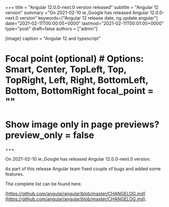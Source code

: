 +++ title = "Angular 12.0.0-next.0 version released" subtitle = "Angular 12 version" summary ="On 2021-02-10 ie.,Google has released Angular 12.0.0-next.0 version" keywords=["Angular 12 release date, ng update angular"] date="2021-02-11T00:00:05+0000" lastmod="2021-02-11T00:01:00+0000" type="post" draft=false authors = ["admin"]

[image] caption = "Angular 12 and typescript"

  # Focal point (optional) # Options: Smart, Center, TopLeft, Top, TopRight, Left, Right, BottomLeft, Bottom, BottomRight focal_point = ""

  # Show image only in page previews? preview_only = false

+++

On 2021-02-10 ie.,Google has released Angular 12.0.0-next.0 version.

As part of this release Angular team fixed couple of bugs and added some features.

The complete list can be found here.

[https://github.com/angular/angular/blob/master/CHANGELOG.md](https://github.com/angular/angular/blob/master/CHANGELOG.md).



